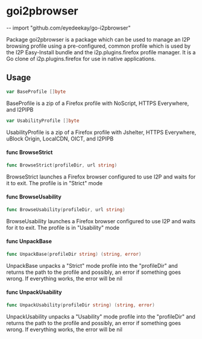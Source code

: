 # goi2pbrowser
--
    import "github.com/eyedeekay/go-i2pbrowser"

Package goi2pbrowser is a package which can be used to manage an I2P browsing
profile using a pre-configured, common profile which is used by the I2P
Easy-Install bundle and the i2p.plugins.firefox profile manager. It is a Go
clone of i2p.plugins.firefox for use in native applications.

## Usage

```go
var BaseProfile []byte
```
BaseProfile is a zip of a Firefox profile with NoScript, HTTPS Everywhere, and
I2PIPB

```go
var UsabilityProfile []byte
```
UsabilityProfile is a zip of a Firefox profile with Jshelter, HTTPS Everywhere,
uBlock Origin, LocalCDN, OICT, and I2PIPB

#### func  BrowseStrict

```go
func BrowseStrict(profileDir, url string)
```
BrowseStrict launches a Firefox browser configured to use I2P and waits for it
to exit. The profile is in "Strict" mode

#### func  BrowseUsability

```go
func BrowseUsability(profileDir, url string)
```
BrowseUsability launches a Firefox browser configured to use I2P and waits for
it to exit. The profile is in "Usability" mode

#### func  UnpackBase

```go
func UnpackBase(profileDir string) (string, error)
```
UnpackBase unpacks a "Strict" mode profile into the "profileDir" and returns the
path to the profile and possibly, an error if something goes wrong. If
everything works, the error will be nil

#### func  UnpackUsability

```go
func UnpackUsability(profileDir string) (string, error)
```
UnpackUsability unpacks a "Usability" mode profile into the "profileDir" and
returns the path to the profile and possibly, an error if something goes wrong.
If everything works, the error will be nil
